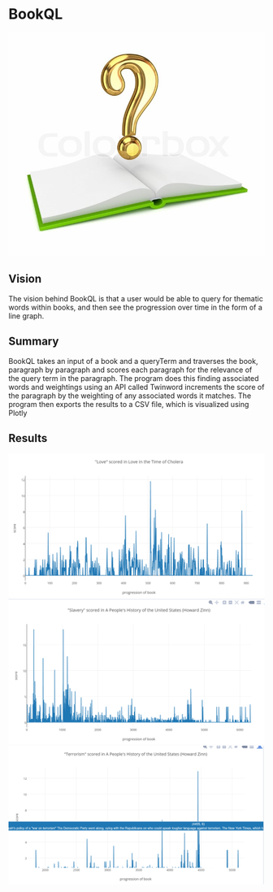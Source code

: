 # BookQL
<img src="cover.jpg">

## Vision
The vision behind BookQL is that a user would be able to query for thematic words within books, and then see the progression over time in the form of a line graph.

## Summary
BookQL takes an input of a book and a queryTerm and traverses the book, paragraph by paragraph and scores each paragraph for the relevance of the query term in the paragraph. The program does this finding associated words and weightings using an API called Twinword increments the score of the paragraph by the weighting of any associated words it matches. The program then exports the results to a CSV file, which is visualized using Plotly

## Results

<img src="love.png" />
<img src="slavery.PNG" />
<img src="terrorism.png" />